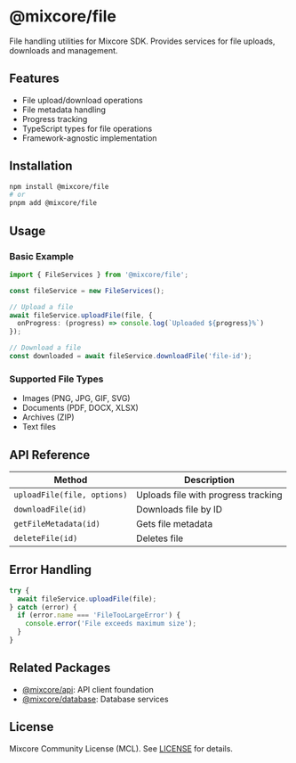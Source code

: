 # @mixcore/file

File handling utilities for Mixcore SDK. Provides services for file uploads, downloads and management.

## Features

- File upload/download operations
- File metadata handling
- Progress tracking
- TypeScript types for file operations
- Framework-agnostic implementation

## Installation

```bash
npm install @mixcore/file
# or
pnpm add @mixcore/file
```

## Usage

### Basic Example

```typescript
import { FileServices } from '@mixcore/file';

const fileService = new FileServices();

// Upload a file
await fileService.uploadFile(file, {
  onProgress: (progress) => console.log(`Uploaded ${progress}%`)
});

// Download a file
const downloaded = await fileService.downloadFile('file-id');
```

### Supported File Types

- Images (PNG, JPG, GIF, SVG)
- Documents (PDF, DOCX, XLSX)
- Archives (ZIP)
- Text files

## API Reference

| Method | Description |
|--------|-------------|
| `uploadFile(file, options)` | Uploads file with progress tracking |
| `downloadFile(id)` | Downloads file by ID |
| `getFileMetadata(id)` | Gets file metadata |
| `deleteFile(id)` | Deletes file |

## Error Handling

```typescript
try {
  await fileService.uploadFile(file);
} catch (error) {
  if (error.name === 'FileTooLargeError') {
    console.error('File exceeds maximum size');
  }
}
```

## Related Packages

- [@mixcore/api](https://github.com/mixcore/javascript-sdk/tree/main/packages/api): API client foundation
- [@mixcore/database](https://github.com/mixcore/javascript-sdk/tree/main/packages/database): Database services

## License

Mixcore Community License (MCL). See [LICENSE](../../LICENSE) for details.

